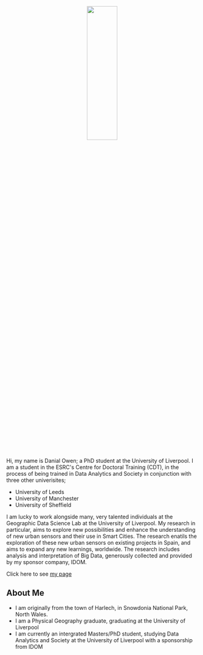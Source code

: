 <p align="center">
  <img width="40%" height="30%" src="profile_2.jpg">
</p>



Hi, my name is Danial Owen; a PhD student at the University of Liverpool. I am a student in the ESRC's Centre for Doctoral Training (CDT), in the process of being trained in Data Analytics and Society in conjunction with three other univerisites; 

- University of Leeds 
- University of Manchester 
- University of Sheffield

I am lucky to work alongside many, very talented individuals at the Geographic Data Science Lab at the University of Liverpool. My research in particular, aims to explore new possibilities and enhance the understanding of new urban sensors and their use in Smart Cities. The research enatils the exploration of these new urban sensors on existing projects in Spain, and aims to expand any new learnings, worldwide. The research includes analysis and interpretation of Big Data, generously collected and provided by my sponsor company, IDOM.  

Click here to see [my page](https://danialowen.github.io/)

## About Me

- I am originally from the town of Harlech, in Snowdonia National Park, North Wales.
- I am a Physical Geography graduate, graduating at the University of Liverpool
- I am currently an intergrated Masters/PhD student, studying Data Analytics and Society at the University of Liverpool with a sponsorship from IDOM 


